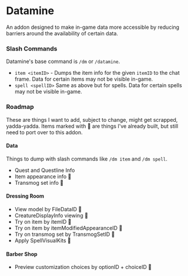 # Datamine

An addon designed to make in-game data more accessible by reducing barriers around the availability of certain data.

### Slash Commands

Datamine's base command is `/dm` or `/datamine`.

- `item <itemID>` - Dumps the item info for the given `itemID` to the chat frame. Data for certain items may not be visible in-game.
- `spell <spellID>` Same as above but for spells. Data for certain spells may not be visible in-game.

### Roadmap

These are things I want to add, subject to change, might get scrapped, yadda-yadda. Items marked with 🤠 are things I've already built, but still need to port over to this addon.

#### Data

Things to dump with slash commands like `/dm item` and `/dm spell`.

- Quest and Questline Info
- Item appearance info 🤠
- Transmog set info 🤠

#### Dressing Room

- View model by FileDataID 🤠
- CreatureDisplayInfo viewing 🤠
- Try on item by itemID 🤠
- Try on item by itemModifiedAppearanceID 🤠
- Try on transmog set by TransmogSetID 🤠
- Apply SpellVisualKits 🤠

#### Barber Shop

- Preview customization choices by optionID + choiceID 🤠